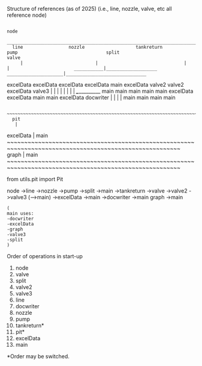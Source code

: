 Structure of references (as of 2025)
(i.e., line, nozzle, valve, etc all reference node)

                                                                                                                         node
      _______________________________________________________________________|___________________________________________________________________
      line                 nozzle                   tankreturn               pump                                 split                                                                               valve          
         |                           |                                |                                 |                        ___________|___________________                  _____________________|______________________________
   excelData       excelData              excelData                excelData               main      excelData        valve2                  valve2               excelData                             valve3
         |                          |                               |                                  |                                                  |                   |                               |                            |                   _______________\_________________________
    main                   main                      main                         main                                          main       excelData                 excelData             main              main             excelData            docwriter
                                                                                                                                                                                 |                                  |                                                                           |                               |
                                                                                                                                                                              main                          main                                                                  main                       main
      
      ~~~~~~~~~~~~~~~~~~~~~~~~~~~~~~~~~~~~~~~~~~~~~~~~~~~~~~~~~~~~~~~~~~~~~~~~~~~~~~~~~~~~~~~~~~~~~~~~~~~~~~~
      pit
       |
  excelData
       |
    main
    ~~~~~~~~~~~~~~~~~~~~~~~~~~~~~~~~~~~~~~~~~~~~~~~~~~~~~~~~~~~~~~~~~~~~~~~~~~~~~~~~~~~~~~~~~~~~~~~~~~~~~~~~
    graph
        |
     main
     ~~~~~~~~~~~~~~~~~~~~~~~~~~~~~~~~~~~~~~~~~~~~~~~~~~~~~~~~~~~~~~~~~~~~~~~~~~~~~~~~~~~~~~~~~~~~~~~~~~~~~~~~

from utils.pit import Pit

node 
   ->line
   ->nozzle
   ->pump
   ->split
      ->main
   ->tankreturn
   ->valve
       ->valve2
       ->valve3 (-->main)
           ->excelData
               ->main
           ->docwriter
               ->main
graph
   ->main


~~~~~~~~
(
main uses:
-docwriter
-excelData
-graph
-valve3
-split
)
~~~~~~~~~~~~~~~~~~~~
Order of operations in start-up

1. node 
2. valve
3. split
4. valve2
5. valve3
6. line
7. docwriter
8. nozzle
9. pump
10. tankreturn*
11. pit*
12. excelData
13. main
 
*Order may be switched. 
